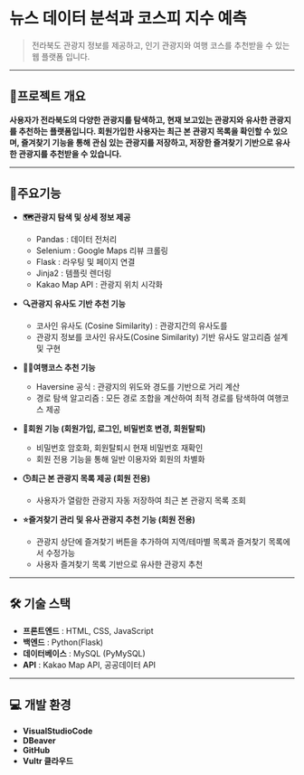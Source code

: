 # 뉴스 데이터 분석과 코스피 지수 예측
> 전라북도 관광지 정보를 제공하고, 인기 관광지와 여행 코스를 추천받을 수 있는 웹 플랫폼 입니다. <br /> 

-----

## 📝프로젝트 개요

**사용자가 전라북도의 다양한 관광지를 탐색하고, 현재 보고있는 관광지와 유사한 관광지를 추천하는 플랫폼입니다.
회원가입한 사용자는 최근 본 관광지 목록을 확인할 수 있으며, 즐겨찾기 기능을 통해 관심 있는 관광지를 저장하고, 저장한 즐겨찾기 기반으로 유사한 관광지를 추천받을 수 있습니다.**

-----

## 📌주요기능

- **🗺️관광지 탐색 및 상세 정보 제공**
  - Pandas : 데이터 전처리
  - Selenium : Google Maps 리뷰 크롤링
  - Flask : 라우팅 및 페이지 연결
  - Jinja2 : 템플릿 렌더링
  - Kakao Map API : 관광지 위치 시각화

- **🔍관광지 유사도 기반 추천 기능**
  - 코사인 유사도 (Cosine Similarity) : 관광지간의 유사도를 
  - 관광지 정보를 코사인 유사도(Cosine Similarity) 기반 유사도 알고리즘 설계 및 구현

- **🚶‍♂️여행코스 추천 기능**
  - Haversine 공식 : 관광지의 위도와 경도를 기반으로 거리 계산
  - 경로 탐색 알고리즘 : 모든 경로 조합을 계산하여 최적 경로를 탐색하여 여행코스 제공

- **🔐회원 기능 (회원가입, 로그인, 비밀번호 변경, 회원탈퇴)**
  - 비밀번호 암호화, 회원탈퇴시 현재 비밀번호 재확인
  - 회원 전용 기능을 통해 일반 이용자와 회원의 차별화

- **🕒최근 본 관광지 목록 제공 (회원 전용)**
  - 사용자가 열람한 관광지 자동 저장하여 최근 본 관광지 목록 조회

- **⭐즐겨찾기 관리 및 유사 관광지 추천 기능 (회원 전용)**
  - 관광지 상단에 즐겨찾기 버튼을 추가하여 지역/테마별 목록과 즐겨찾기 목록에서 수정가능
  - 사용자 즐겨찾기 목록 기반으로 유사한 관광지 추천


-----

## 🛠️ 기술 스택

- **프론트엔드** : HTML, CSS, JavaScript
- **백엔드** : Python(Flask)
- **데이터베이스** : MySQL (PyMySQL)
- **API** : Kakao Map API, 공공데이터 API

-----

## 💻 개발 환경

- **VisualStudioCode**
- **DBeaver**
- **GitHub**
- **Vultr 클라우드**
